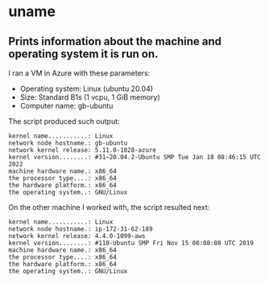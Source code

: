 # uname

## Prints information about the machine and operating system it is run on.

I ran a VM in Azure with these parameters:
* Operating system: Linux (ubuntu 20.04)
* Size: Standard B1s (1 vcpu, 1 GiB memory)
* Computer name: gb-ubuntu

The script produced such output:
```
kernel name...........: Linux
network node hostname.: gb-ubuntu
network kernel release: 5.11.0-1028-azure
kernel version........: #31~20.04.2-Ubuntu SMP Tue Jan 18 08:46:15 UTC 2022
machine hardware name.: x86_64
the processor type....: x86_64
the hardware platform.: x86_64
the operating system..: GNU/Linux
```

On the other machine I worked with, the script resulted next:
```
kernel name...........: Linux
network node hostname.: ip-172-31-62-189
network kernel release: 4.4.0-1099-aws
kernel version........: #110-Ubuntu SMP Fri Nov 15 00:08:08 UTC 2019
machine hardware name.: x86_64
the processor type....: x86_64
the hardware platform.: x86_64
the operating system..: GNU/Linux
```